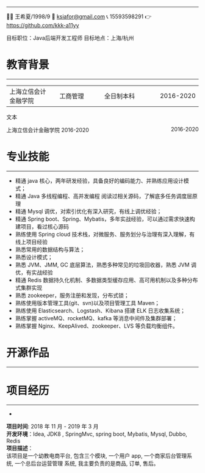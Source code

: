 
------
👩‍💻 王希夏/1998/9                            📧 ksiafor@gmail.com
📞 15593598291                             👉️ https://github.com/kkk-a11yy

目标职位：Java后端开发工程师            目标地点：上海/杭州

# 教育背景

------

| | | | |
|:-------|:-------:|:-------:|-------:|
| 上海立信会计金融学院 <img width=200/> | <img width=100/>工商管理 <img width=100/>| <img width=200/>全日制本科 <img width=200/>| <img width=200/>2016-2020 |
                                       

<span style="display:inline-block;width:100px">文本</span>


<p style="text-align:left;">上海立信会计金融学院
<span >2016-2020</span>
<span style="float:right;">2016-2020</span>
</p>







# 专业技能

------
- 精通 java 核心，两年研发经验，具备良好的编码能力、并熟练应用设计模式；  
- 精通 Java 多线程编程、高并发编程 阅读过相关源码，了解底多任务调度层原理
- 精通 Mysql 调优，对索引优化有深入研究，有线上调优经验；  
- 精通 Spring boot、Spring、Mybatis，多年实战经验，可以通过需求快速构建项目，看过核心源码  
- 熟练使用 Spring cloud 技术栈，对微服务、服务划分与治理有深入理解，有线上项目经验  
- 熟悉常用的数据结构与算法；  
- 熟悉设计模式；  
- 熟悉 JVM、JMM, GC 底层算法，熟悉多种常见的垃圾回收器，熟悉 JVM 调优，有实战经验  
- 精通 Redis 数据持久化机制、多数据类型缓存应用、高可用机制以及多种分布式集群实现  
- 熟悉 zookeeper，服务注册和发现，分布式锁；  
- 熟练使用版本管理工具(git、svn)以及项目管理工具 Maven；  
- 熟练使用 Elasticsearch、Logstash、Kibana 搭建 ELK 日志收集系统；
- 熟练掌握 activeMQ、rocketMQ、kafka 等消息中间件及集群部署；  
- 熟练掌握 Nginx、KeepAlived、zookeeper、LVS 等负载均衡组件。

# 开源作品

------


# 项目经历

------
- 
**项目时间**: 2018 年 11 月 - 2019 年 3 月  
**开发环境**：Idea, JDK8 , SpringMvc, spring boot, Mybatis, Mysql, Dubbo, Redis  
**项目描述**：  
	该项目是一个幼教电商平台, 包含三个模块, 一个用户 app, 一个商家后台管理系统, 一个总后台运营管理 系统, 我主要负责的是商品, 订单, 售后。

